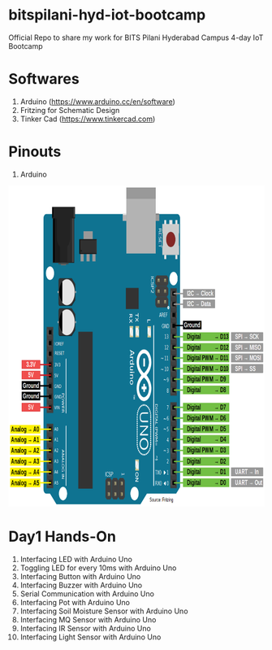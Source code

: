 # bitspilani-hyd-iot-bootcamp
Official Repo to share my work for BITS Pilani Hyderabad Campus 4-day IoT Bootcamp

# Softwares
1. Arduino (https://www.arduino.cc/en/software)
2. Fritzing for Schematic Design
3. Tinker Cad (https://www.tinkercad.com)

# Pinouts

1. Arduino
<img src="Arduino-Uno-Pinout-1.png"  width="895" height="631"/>

# Day1 Hands-On
01. Interfacing LED with Arduino Uno
02. Toggling LED for every 10ms with Arduino Uno
03. Interfacing Button with Arduino Uno
04. Interfacing Buzzer with Arduino Uno
05. Serial Communication with Arduino Uno
06. Interfacing Pot with Arduino Uno
07. Interfacing Soil Moisture Sensor with Arduino Uno
08. Interfacing MQ Sensor with Arduino Uno
09. Interfacing IR Sensor with Arduino Uno
10. Interfacing Light Sensor with Arduino Uno

